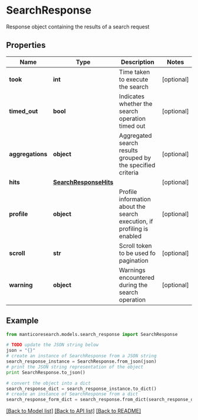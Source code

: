 # SearchResponse

Response object containing the results of a search request

## Properties

Name | Type | Description | Notes
------------ | ------------- | ------------- | -------------
**took** | **int** | Time taken to execute the search | [optional] 
**timed_out** | **bool** | Indicates whether the search operation timed out | [optional] 
**aggregations** | **object** | Aggregated search results grouped by the specified criteria | [optional] 
**hits** | [**SearchResponseHits**](SearchResponseHits.md) |  | [optional] 
**profile** | **object** | Profile information about the search execution, if profiling is enabled | [optional] 
**scroll** | **str** | Scroll token to be used fo pagination | [optional] 
**warning** | **object** | Warnings encountered during the search operation | [optional] 

## Example

```python
from manticoresearch.models.search_response import SearchResponse

# TODO update the JSON string below
json = "{}"
# create an instance of SearchResponse from a JSON string
search_response_instance = SearchResponse.from_json(json)
# print the JSON string representation of the object
print SearchResponse.to_json()

# convert the object into a dict
search_response_dict = search_response_instance.to_dict()
# create an instance of SearchResponse from a dict
search_response_form_dict = search_response.from_dict(search_response_dict)
```
[[Back to Model list]](../README.md#documentation-for-models) [[Back to API list]](../README.md#documentation-for-api-endpoints) [[Back to README]](../README.md)



